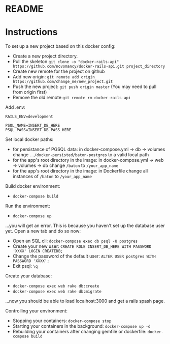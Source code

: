 # README

# Instructions

To set up a new project based on this docker config:

* Create a new project directory.
* Pull the skeleton `git clone -o "docker-rails-api" https://github.com/novomancy/docker-rails-api.git project_directory`
* Create new remote for the project on github
* Add new origin: `git remote add origin https://github.com/change_me/new_project.git`
* Push the new project: `git push origin master` (You may need to pull from origin first)
* Remove the old remote `git remote rm docker-rails-api`

Add .env:

```SECRET_KEY_BASE=INSERT_KEY_HERE
RAILS_ENV=development

PSQL_NAME=INSERT_DB_HERE
PSQL_PASS=INSERT_DB_PASS_HERE
```

Set local docker paths:
- for persistance of PGSQL data: in docker-compose.yml -> db -> volumes change `../docker-persisted/baton-postgres` to a valid local path
- for the app's root directory in the image: in docker-compose.yml -> web -> volumes -> db change `/baton` to `/your_app_name`
- for the app's root directory in the image: in Dockerfile change all instances of `/baton` to `/your_app_name`

Build docker environment:

- `docker-compose build`

Run the environment:

- `docker-compose up`

...you will get an error. This is because you haven't set up the database user yet. Open a new tab and do so now:

- Open an SQL cli: `docker-compose exec db psql -U postgres`
- Create your new user: `CREATE ROLE INSERT_DB_HERE WITH PASSWORD 'XXXX' LOGIN CREATEDB;`
- Change the password of the default user: `ALTER USER postgres WITH PASSWORD 'XXXX';`
- Exit psql: `\q`

Create your database:
- `docker-compose exec web rake db:create`
- `docker-compose exec web rake db:migrate`

...now you should be able to load localhost:3000 and get a rails spash page.

Controlling your environment:

- Stopping your containers: `docker-compose stop`
- Starting your containers in the background: `docker-compose up -d`
- Rebuilding your containers after changing gemfile or dockerfile: `docker-compose build`
